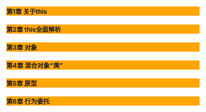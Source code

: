 ### <p style="background:orange;">第1章 关于this</p>


### <p style="background:orange;">第2章 this全面解析</p>


### <p style="background:orange;">第3章 对象</p>

### <p style="background:orange;">第4章 混合对象“类”</p>

### <p style="background:orange;">第5章 原型</p>

### <p style="background:orange;">第6章 行为委托</p>